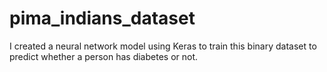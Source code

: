 # pima_indians_dataset

I created a neural network model using Keras to train this binary dataset to predict whether a person has diabetes or not.
